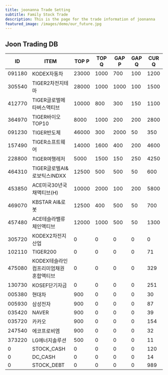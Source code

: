 ```yaml
---
title: joonanna Trade Setting
subtitle: Family Stock Trade
description: This is the page for the trade information of joonanna
featured_image: /images/demo/our_future.jpg
---
```


## Joon Trading DB

|ID|ITEM |TOP P|TOP Q|GAP P|GAP Q|CUR Q|
|--|-----|--|--|--|--|--|
|091180|KODEX자동차|23000|1000|700|100|1200|
|305540|TIGER2차전지테마|28000|1000|1000|100|1500|
|412770|TIGER글로벌메타버스액티브|10000|800|300|150|1100| 
|364970|TIGER바이오TOP10|8000|1000|200|200|2800|
|091230|TIGER반도체|46000|300|2000|50|350|
|157490|TIGER소프트웨어|14000|1600|400|200|4600|
|228800|TIGER여행레저|5000|1500|150|250|4250|
|464310|TIGER글로벌AI&로보틱스INDXX|12500|500|500|50|600|
|453850|ACE미국30년국채액티브(H)|10000|2000|100|200|5800|
|469070|KBSTAR AI&로봇|12500|400|500|50|700|
|457480|ACE테슬라밸류체인액티브|12000|1000|500|50|1300|
|305720|KODEX2차전지산업|0|0|0|0|0|
|102110|TIGER200|0|0|0|0|71|
|475080|KODEX테슬라인컴프리미엄채권혼합액티브|0|0|0|0|329|
|130730|KOSEF단기자금|0|0|0|0|251|
|005380|현대차|900|0|0|0|30|
|005930|삼성전자|900|0|0|0|87|
|035420|NAVER|900|0|0|0|39|
|035720|카카오|900|0|0|0|154|
|247540|에코프로비엠|900|0|0|0|32|
|373220|LG에너지솔루션|500|0|0|0|11|
|0|STOCK_CASH|0|0|0|0|120|
|0|DC_CASH|0|0|0|0|14|
|0|STOCK_DEBT|0|0|0|0|989|
